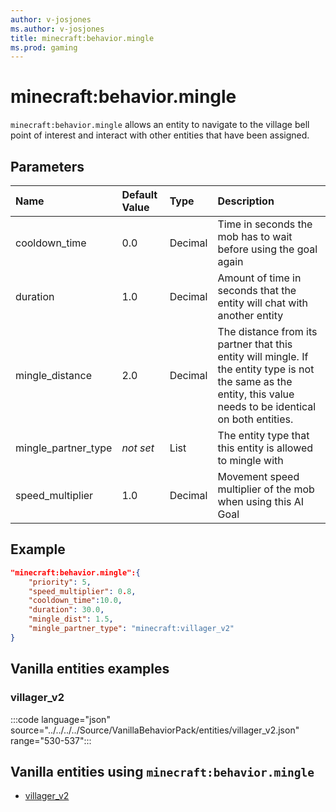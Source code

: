 ```yaml
---
author: v-josjones
ms.author: v-josjones
title: minecraft:behavior.mingle
ms.prod: gaming
---
```


# minecraft:behavior.mingle

`minecraft:behavior.mingle` allows an entity to navigate to the village bell point of interest and interact with other entities that have been assigned.

## Parameters

|Name |Default Value  |Type  |Description  |
|:----------|:----------|:----------|:----------|
|cooldown_time| 0.0| Decimal| Time in seconds the mob has to wait before using the goal again |
|duration| 1.0| Decimal|  Amount of time in seconds that the entity will chat with another entity |
|mingle_distance| 2.0| Decimal|  The distance from its partner that this entity will mingle. If the entity type is not the same as the entity, this value needs to be identical on both entities. |
|mingle_partner_type|*not set*| List|  The entity type that this entity is allowed to mingle with |
| speed_multiplier| 1.0| Decimal| Movement speed multiplier of the mob when using this AI Goal |

## Example

```json
"minecraft:behavior.mingle":{
    "priority": 5,
    "speed_multiplier": 0.8,
    "cooldown_time":10.0,
    "duration": 30.0,
    "mingle_dist": 1.5,
    "mingle_partner_type": "minecraft:villager_v2"
}
```

## Vanilla entities examples

### villager_v2

:::code language="json" source="../../../../Source/VanillaBehaviorPack/entities/villager_v2.json" range="530-537":::

## Vanilla entities using `minecraft:behavior.mingle`

- [villager_v2](../../../../Source/VanillaBehaviorPack_Snippets/entities/villager_v2.md)
